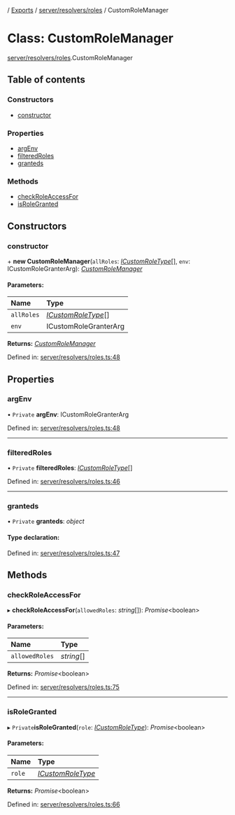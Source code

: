 [](../README.md) / [Exports](../modules.md) / [server/resolvers/roles](../modules/server_resolvers_roles.md) / CustomRoleManager

# Class: CustomRoleManager

[server/resolvers/roles](../modules/server_resolvers_roles.md).CustomRoleManager

## Table of contents

### Constructors

- [constructor](server_resolvers_roles.customrolemanager.md#constructor)

### Properties

- [argEnv](server_resolvers_roles.customrolemanager.md#argenv)
- [filteredRoles](server_resolvers_roles.customrolemanager.md#filteredroles)
- [granteds](server_resolvers_roles.customrolemanager.md#granteds)

### Methods

- [checkRoleAccessFor](server_resolvers_roles.customrolemanager.md#checkroleaccessfor)
- [isRoleGranted](server_resolvers_roles.customrolemanager.md#isrolegranted)

## Constructors

### constructor

\+ **new CustomRoleManager**(`allRoles`: [*ICustomRoleType*](../interfaces/server_resolvers_roles.icustomroletype.md)[], `env`: ICustomRoleGranterArg): [*CustomRoleManager*](server_resolvers_roles.customrolemanager.md)

#### Parameters:

Name | Type |
:------ | :------ |
`allRoles` | [*ICustomRoleType*](../interfaces/server_resolvers_roles.icustomroletype.md)[] |
`env` | ICustomRoleGranterArg |

**Returns:** [*CustomRoleManager*](server_resolvers_roles.customrolemanager.md)

Defined in: [server/resolvers/roles.ts:48](https://github.com/onzag/itemize/blob/28218320/server/resolvers/roles.ts#L48)

## Properties

### argEnv

• `Private` **argEnv**: ICustomRoleGranterArg

Defined in: [server/resolvers/roles.ts:48](https://github.com/onzag/itemize/blob/28218320/server/resolvers/roles.ts#L48)

___

### filteredRoles

• `Private` **filteredRoles**: [*ICustomRoleType*](../interfaces/server_resolvers_roles.icustomroletype.md)[]

Defined in: [server/resolvers/roles.ts:46](https://github.com/onzag/itemize/blob/28218320/server/resolvers/roles.ts#L46)

___

### granteds

• `Private` **granteds**: *object*

#### Type declaration:

Defined in: [server/resolvers/roles.ts:47](https://github.com/onzag/itemize/blob/28218320/server/resolvers/roles.ts#L47)

## Methods

### checkRoleAccessFor

▸ **checkRoleAccessFor**(`allowedRoles`: *string*[]): *Promise*<boolean\>

#### Parameters:

Name | Type |
:------ | :------ |
`allowedRoles` | *string*[] |

**Returns:** *Promise*<boolean\>

Defined in: [server/resolvers/roles.ts:75](https://github.com/onzag/itemize/blob/28218320/server/resolvers/roles.ts#L75)

___

### isRoleGranted

▸ `Private`**isRoleGranted**(`role`: [*ICustomRoleType*](../interfaces/server_resolvers_roles.icustomroletype.md)): *Promise*<boolean\>

#### Parameters:

Name | Type |
:------ | :------ |
`role` | [*ICustomRoleType*](../interfaces/server_resolvers_roles.icustomroletype.md) |

**Returns:** *Promise*<boolean\>

Defined in: [server/resolvers/roles.ts:66](https://github.com/onzag/itemize/blob/28218320/server/resolvers/roles.ts#L66)
